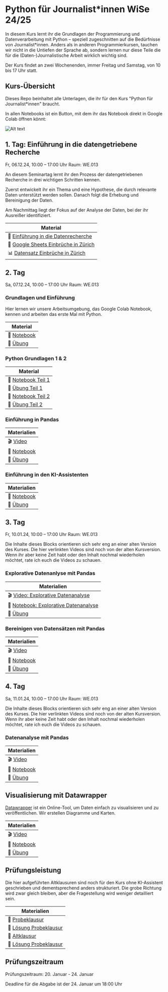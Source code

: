# Python für Journalist\*innen WiSe 24/25

In diesem Kurs lernt ihr die Grundlagen der Programmierung und Datenverarbeitung mit Python – speziell zugeschnitten auf die Bedürfnisse von Journalist\*innen. Anders als in anderen Programmierkursen, tauchen wir nicht in die Untiefen der Sprache ab, sondern lernen nur diese Teile die für die (Daten-)Journalistische Arbeit wirklich wichtig sind.

Der Kurs findet an zwei Wochenenden, immer Freitag und Samstag, von 10 bis 17 Uhr statt.


## Kurs-Übersicht

Dieses Repo beinhaltet alle Unterlagen, die ihr für den Kurs "Python für Journalist*innen" braucht.

In allen Notebooks ist ein Button, mit dem ihr das Notebook direkt in Google Colab öffnen könnt:

![Alt text](assets/Screenshot%20from%202023-03-04%2017-15-22.png)

## 1. Tag: Einführung in die datengetriebene Recherche

Fr, 06.12.24, 10:00 – 17:00 Uhr
Raum: WE.013

An diesem Seminartag lernt ihr den Prozess der datengetriebenen Recherche in drei wichtigen Schritten kennen.

Zuerst entwickelt ihr ein Thema und eine Hypothese, die durch relevante Daten unterstützt werden sollen. Danach folgt die Erhebung und Bereinigung der Daten.

Am Nachmittag liegt der Fokus auf der Analyse der Daten, bei der ihr Ausreißer identifiziert.

| Material                                                                                                                                              |
|-------------------------------------------------------------------------------------------------------------------------------------------------------|
| :green_book: [Einführung in die Datenrecherche](https://docs.google.com/presentation/d/1EpJKTghAJyMHZKtsIZ977h22vM38aj1WSTt2HfWBEdY/edit?usp=sharing) |
| :green_book: [Google Sheets Einbrüche in Zürich](https://docs.google.com/spreadsheets/d/1Xgnmpd0h-xbRWALZmh1afNG_UG4UrtTh7r0cnaz_4Wc/edit?usp=sharing)
| :bar_chart: [Datensatz Einbrüche in Zürich](https://data.stadt-zuerich.ch/dataset/ktzh_pks_einbrueche_gemeinden_stadtkreise)        |


## 2. Tag
Sa, 07.12.24, 10:00 – 17:00 Uhr
Raum: WE.013

### Grundlagen und Einführung

Hier lernen wir unsere Arbeitsumgebung, das Google Colab Notebook, kennen und arbeiten das erste Mal mit Python.

| Material                                                     | 
|--------------------------------------------------------------|
| :green_book: [Notebook](lessons/EinführungGoogleColab.ipynb) |
| :blue_book: [Übung](exercises/Einführung.ipynb)              |

### Python Grundlagen 1 & 2

| Material                                                             | 
|----------------------------------------------------------------------|
| :green_book: [Notebook Teil 1](lessons/EinführungPython.ipynb)       |
| :blue_book: [Übung Teil 1](exercises/UebungEinfuehrungPython1.ipynb) |
| :green_book: [Notebook Teil 2](lessons/EinführungPython2.ipynb)      |
| :blue_book: [Übung Teil 2](exercises/UebungEinfuehrungPython2.ipynb) |

### Einführung in Pandas

| Materialien                                              | 
|----------------------------------------------------------|
| :clapper: [Video](https://youtu.be/T0D1jA80qSw)          |
| :green_book: [Notebook](lessons/Pandas.ipynb)            | 
| :blue_book: [Übung](exercises/UebungPandas.ipynb) |

### Einführung in den KI-Assistenten

| Materialien                                             | 
|---------------------------------------------------------|
| :green_book: [Notebook](lessons/AI_Assistant.ipynb)     | 
| :blue_book: [Übung](exercises/UebungAI_Assistant.ipynb) |


## 3. Tag
Fr, 10.01.24, 10:00 – 17:00 Uhr
Raum: WE.013

Die Inhalte dieses Blocks orientieren sich sehr eng an einer alten Version des Kurses. Die hier verlinkten Videos
sind noch von der alten Kursversion. Wenn ihr aber keine Zeit habt oder den Inhalt nochmal wiederholen möchtet,
rate ich euch die Videos zu schauen.

### Explorative Datenanlyse mit Pandas

| Materialien                                                                            | 
|----------------------------------------------------------------------------------------|
| :clapper: [Video: Explorative Datenanalyse](https://youtu.be/dpNbiX4NbcU)             |
| :green_book: [Notebook: Explorative Datenanalyse](lessons/PandasDataExploration.ipynb) | 
| :blue_book: [Übung](exercises/UebungExplorativeAnalyse.ipynb)                          |


### Bereinigen von Datensätzen mit Pandas

| Materialien                                                   | 
|---------------------------------------------------------------|
| :clapper: [Video](https://youtu.be/QJ9Gim1yAxU)               |
| :green_book: [Notebook](lessons/PandasDataCleaning.ipynb)    | 
| :blue_book: [Übung](exercises/UebungDataCleaningPandas.ipynb) |

## 4. Tag

Sa, 11.01.24, 10:00 – 17:00 Uhr
Raum: WE.013

Die Inhalte dieses Blocks orientieren sich sehr eng an einer alten Version des Kurses. Die hier verlinkten Videos
sind noch von der alten Kursversion. Wenn ihr aber keine Zeit habt oder den Inhalt nochmal wiederholen möchtet,
rate ich euch die Videos zu schauen.

### Datenanalyse mit Pandas

| Materialien                                               | 
|-----------------------------------------------------------|
| :clapper: [Video](https://youtu.be/Cn8XEW_2-aI)           |
| :green_book: [Notebook](lessons/PandasDatenAnalyse.ipynb) | 
| :blue_book: [Übung](exercises/UebungDatenAnalyse.ipynb)   |


## Visualisierung mit Datawrapper

[Datawrapper](https://www.datawrapper.de/) ist ein Online-Tool, um Daten einfach zu visualisieren und zu veröffentlichen. Wir erstellen Diagramme und Karten.

| Materialien                                                         | 
|---------------------------------------------------------------------|
| :clapper: [Video](https://youtu.be/TKy-VcVseRo)                    |
| :green_book: [Notebook](lessons/VisualisierungDatawrapper.ipynb)    | 
| :blue_book: [Übung](exercises/ÜbungVisualisierungDatawrapper.ipynb) |


## Prüfungsleistung

Die hier aufgeführten Altklausuren sind noch für den Kurs ohne KI-Assistent geschrieben und dementsprechend
anders strukturiert. Die grobe Richtung wird zwar gleich bleiben, aber die Fragestellung wird weniger detailliert sein.

| Materialien                                                                         | 
|-------------------------------------------------------------------------------------|
| 📕 [Probeklausur](exercises/ProbeklausurFahrradMUC.ipynb)                          |
| 📖 [Lösung Probeklausur](exercises/solutions/ProbeklausurFahrradMUC_Solution.ipynb) |
| 📕 [Altklausur](exercises/PruefungsleistungPfJ23.ipynb)                             |
| 📖 [Lösung Probeklausur](exercises/solutions/PrüfungsleistungPfJ23Solution.ipynb)   |


## Prüfungszeitraum

Prüfungszeitraum:
20. Januar - 24. Januar

Deadline für die Abgabe ist der 24. Januar um 18:00 Uhr

